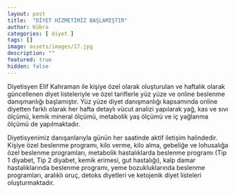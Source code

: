 ```yaml
---
layout: post
title:  "DİYET HİZMETİMİZ BAŞLAMIŞTIR"
author: Kübra
categories: [ diyet ]
tags: []
image: assets/images/17.jpg
description: ""
featured: true
hidden: false
---
```


Diyetisyen Elif Kahraman ile kişiye özel olarak oluşturulan ve haftalık olarak güncellenen diyet listeleriyle ve özel tariflerle yüz yüze ve online beslenme danışmanlığı başlamıştır. Yüz yüze diyet danışmanlığı kapsamında online diyetten farklı olarak her hafta detaylı vücut analizi yapılarak yağ, kas ve sıvı ölçümü, kemik mineral ölçümü, metabolik yaş ölçümü ve iç yağlanma ölçümü de yapılmaktadır.

Diyetisyenimiz danışanlarıyla günün her saatinde aktif iletişim halindedir. Kişiye özel beslenme programı, kilo verme, kilo alma, gebeliğe ve lohusalığa özel beslenme programları, metabolik hastalıklarda beslenme programı (Tip 1 diyabet, Tip 2 diyabet, kemik erimesi, gut hastalığı), kalp damar hastalıklarında beslenme programı, yeme bozukluklarında beslenme programları, aralıklı oruç, detoks diyetleri ve ketojenik diyet listeleri oluşturmaktadır.


